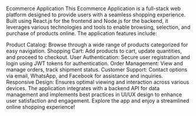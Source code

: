 Ecommerce Application
This Ecommerce Application is a full-stack web platform designed to provide users with a seamless shopping experience. Built using React.js for the frontend and Node.js for the backend, it leverages various technologies and tools to enable browsing, selection, and purchase of products online. The application features include:

Product Catalog: Browse through a wide range of products categorized for easy navigation.
Shopping Cart: Add products to cart, update quantities, and proceed to checkout.
User Authentication: Secure user registration and login using JWT tokens for authentication.
Order Management: View and manage orders, track shipment status.
Customer Support: Contact options via email, WhatsApp, and Facebook for assistance and inquiries.
Responsive Design: Ensures optimal viewing and interaction across various devices.
The application integrates with a backend API for data management and implements best practices in UI/UX design to enhance user satisfaction and engagement. Explore the app and enjoy a streamlined online shopping experience!